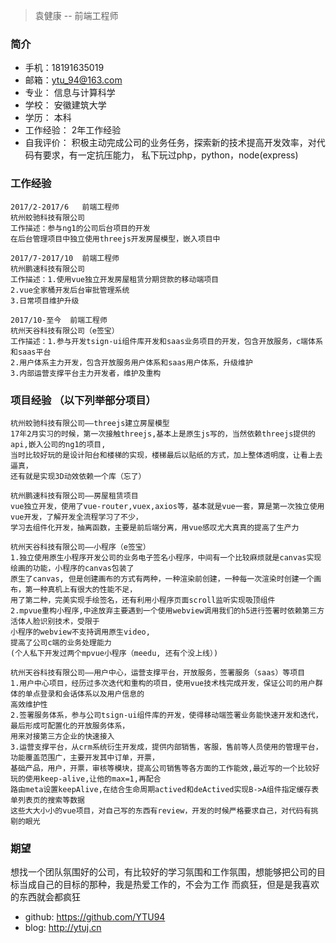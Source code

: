 
 > 袁健康 -- 前端工程师
  
 ### 简介	

 * 手机：18191635019
 * 邮箱：ytu_94@163.com
 * 专业：	信息与计算科学           
 * 学校：	安徽建筑大学    
 * 学历： 本科
 * 工作经验： 2年工作经验
 * 自我评价： 积极主动完成公司的业务任务，探索新的技术提高开发效率，对代码有要求，有一定抗压能力，
          私下玩过php，python，node(express)

### 工作经验

```
2017/2-2017/6	前端工程师
杭州蛟驰科技有限公司
工作描述：参与ng1的公司后台项目的开发
在后台管理项目中独立使用threejs开发房屋模型，嵌入项目中

2017/7-2017/10	前端工程师
杭州鹏速科技有限公司
工作描述：1.使用vue独立开发房屋租赁分期贷款的移动端项目
2.vue全家桶开发后台审批管理系统
3.日常项目维护升级

2017/10-至今	前端工程师
杭州天谷科技有限公司（e签宝）
工作描述：1.参与开发tsign-ui组件库开发和saas业务项目的开发，包含开放服务，c端体系和saas平台
2.用户体系主力开发，包含开放服务用户体系和saas用户体系，升级维护
3.内部运营支撑平台主力开发者，维护及重构

```

### 项目经验 （以下列举部分项目）

```
杭州蛟驰科技有限公司——threejs建立房屋模型
17年2月实习的时候，第一次接触threejs,基本上是原生js写的，当然依赖threejs提供的api,嵌入公司的ng1的项目,
当时比较好玩的是设计阳台和楼梯的实现，楼梯最后以贴纸的方式，加上整体透明度，让看上去逼真，
还有就是实现3D动效依赖一个库（忘了）

杭州鹏速科技有限公司——房屋租赁项目
vue独立开发，使用了vue-router,vuex,axios等，基本就是vue一套，算是第一次独立使用vue开发，了解开发全流程学习了不少，
学习去组件化开发，抽离函数，主要是前后端分离，用vue感叹尤大真真的提高了生产力

杭州天谷科技有限公司——小程序（e签宝）
1.独立使用原生小程序开发公司的业务电子签名小程序，中间有一个比较麻烦就是canvas实现绘画的功能，小程序的canvas包装了
原生了canvas, 但是创建画布的方式有两种，一种渲染前创建，一种每一次渲染时创建一个画布，第一种真机上有很大的性能不足，
用了第二种，完美实现手绘签名，还有利用小程序页面scroll监听实现吸顶组件
2.mpvue重构小程序,中途放弃主要遇到一个使用webview调用我们的h5进行签署时依赖第三方活体人脸识别技术，受限于
小程序的webview不支持调用原生video, 
提高了公司c端的业务处理能力
(个人私下开发过两个mpvue小程序（meedu, 还有个没上线）)

杭州天谷科技有限公司——用户中心，运营支撑平台，开放服务，签署服务（saas）等项目
1.用户中心项目，经历过多次迭代和重构的项目，使用vue技术栈完成开发，保证公司的用户群体的单点登录和会话体系以及用户信息的
高效维护性
2.签署服务体系，参与公司tsign-ui组件库的开发，使得移动端签署业务能快速开发和迭代，最后形成可配置化的开放服务体系，
用来对接第三方企业的快速接入
3.运营支撑平台，从crm系统衍生开发成，提供内部销售，客服，售前等人员使用的管理平台，功能覆盖范围广，主要开发其中订单，开票，
基础产品，用户，开票，审核等模块，提高公司销售等各方面的工作能效,最近写的一个比较好玩的使用keep-alive,让他的max=1,再配合
路由meta设置keepAlive,在结合生命周期actived和deActived实现B->A组件指定缓存表单列表页的搜索等数据
这些大大小小的vue项目，对自己写的东西有review，开发的时候严格要求自己，对代码有挑剔的眼光

```
### 期望
想找一个团队氛围好的公司，有比较好的学习氛围和工作氛围，想能够把公司的目标当成自己的目标的那种，我是热爱工作的，不会为工作
而疯狂，但是是我喜欢的东西就会都疯狂

* github: https://github.com/YTU94
* blog: http://ytuj.cn

